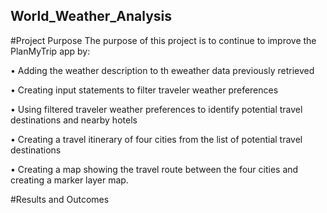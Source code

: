 ## World_Weather_Analysis

#Project Purpose
The purpose of this project is to continue to improve the PlanMyTrip app by:

•	Adding the weather description to th eweather data previously retrieved

•	Creating input statements to filter traveler weather preferences

•	Using filtered traveler weather preferences to identify potential travel destinations and nearby hotels

•	Creating a travel itinerary of four cities from the list of potential travel destinations

•	Creating a map showing the travel route between the four cities and creating a marker layer map.

#Results and Outcomes
    
    
